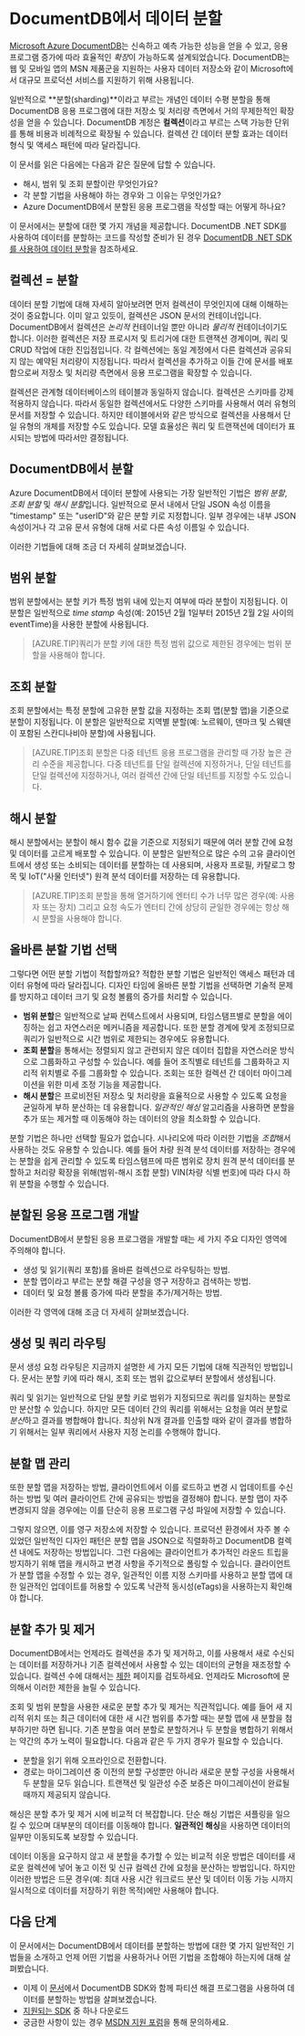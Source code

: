 <properties      
    pageTitle="DocumentDB에서 데이터 분할 | Azure"      
    description="DocumentDB에서 데이터를 분할하는 방법 및 해시, 범위 및 조회 분할을 사용해야 하는 경우에 대해 알아봅니다."          
    services="documentdb"      
    authors="arramac"      
    manager="johnmac"      
    editor="monicar"      
    documentationCenter=""/> <tags      
    ms.service="documentdb"      
    ms.workload="data-services"      
    ms.tgt_pltfrm="na"      
    ms.devlang="na"      
    ms.topic="article"      
    ms.date="05/28/2015"      
    ms.author="arramac"/>

# DocumentDB에서 데이터 분할

[Microsoft Azure DocumentDB](../../services/documentdb/)는 신속하고 예측 가능한 성능을 얻을 수 있고, 응용 프로그램 증가에 따라 효율적인 *확장*이 가능하도록 설계되었습니다. DocumentDB는 웹 및 모바일 앱의 MSN 제품군을 지원하는 사용자 데이터 저장소와 같이 Microsoft에서 대규모 프로덕션 서비스를 지원하기 위해 사용됩니다.

일반적으로 **분할(sharding)**이라고 부르는 개념인 데이터 수평 분할을 통해 DocumentDB 응용 프로그램에 대한 저장소 및 처리량 측면에서 거의 무제한적인 확장성을 얻을 수 있습니다. DocumentDB 계정은 **컬렉션**이라고 부르는 스택 가능한 단위를 통해 비용과 비례적으로 확장될 수 있습니다. 컬렉션 간 데이터 분할 효과는 데이터 형식 및 액세스 패턴에 따라 달라집니다.

이 문서를 읽은 다음에는 다음과 같은 질문에 답할 수 있습니다.

 - 해시, 범위 및 조회 분할이란 무엇인가요?
 - 각 분할 기법을 사용해야 하는 경우와 그 이유는 무엇인가요?
 - Azure DocumentDB에서 분할된 응용 프로그램을 작성할 때는 어떻게 하나요?

이 문서에서는 분할에 대한 몇 가지 개념을 제공합니다. DocumentDB .NET SDK를 사용하여 데이터를 분할하는 코드를 작성할 준비가 된 경우 [DocumentDB .NET SDK를 사용하여 데이터 분할](documentdb-sharding.md)을 참조하세요.

## 컬렉션 = 분할

데이터 분할 기법에 대해 자세히 알아보려면 먼저 컬렉션이 무엇인지에 대해 이해하는 것이 중요합니다. 이미 알고 있듯이, 컬렉션은 JSON 문서의 컨테이너입니다. DocumentDB에서 컬렉션은 *논리적* 컨테이너일 뿐만 아니라 *물리적* 컨테이너이기도 합니다. 이러한 컬렉션은 저장 프로시저 및 트리거에 대한 트랜잭션 경계이며, 쿼리 및 CRUD 작업에 대한 진입점입니다. 각 컬렉션에는 동일 계정에서 다른 컬렉션과 공유되지 않는 예약된 처리량이 지정됩니다. 따라서 컬렉션을 추가하고 이들 간에 문서를 배포함으로써 저장소 및 처리량 측면에서 응용 프로그램을 확장할 수 있습니다.

컬렉션은 관계형 데이터베이스의 테이블과 동일하지 않습니다. 컬렉션은 스키마를 강제 적용하지 않습니다. 따라서 동일한 컬렉션에서도 다양한 스키마를 사용해서 여러 유형의 문서를 저장할 수 있습니다. 하지만 테이블에서와 같은 방식으로 컬렉션을 사용해서 단일 유형의 개체를 저장할 수도 있습니다. 모델 효율성은 쿼리 및 트랜잭션에 데이터가 표시되는 방법에 따라서만 결정됩니다.

## DocumentDB에서 분할

Azure DocumentDB에서 데이터 분할에 사용되는 가장 일반적인 기법은 *범위 분할*, *조회 분할* 및 *해시 분할*입니다. 일반적으로 문서 내에서 단일 JSON 속성 이름을 "timestamp" 또는 "userID"와 같은 분할 키로 지정합니다. 일부 경우에는 내부 JSON 속성이거나 각 고유 문서 유형에 대해 서로 다른 속성 이름일 수 있습니다.

이러한 기법들에 대해 조금 더 자세히 살펴보겠습니다.

## 범위 분할

범위 분할에서는 분할 키가 특정 범위 내에 있는지 여부에 따라 분할이 지정됩니다. 이 분할은 일반적으로 *time stamp* 속성(예: 2015년 2월 1일부터 2015년 2월 2일 사이의 eventTime)을 사용한 분할에 사용됩니다.

> [AZURE.TIP]쿼리가 분할 키에 대한 특정 범위 값으로 제한된 경우에는 범위 분할을 사용해야 합니다.

## 조회 분할

조회 분할에서는 특정 분할에 고유한 분할 값을 지정하는 조회 맵(분할 맵)을 기준으로 분할이 지정됩니다. 이 분할은 일반적으로 지역별 분할(예: 노르웨이, 덴마크 및 스웨덴이 포함된 스칸디나비아 분할)에 사용됩니다.

> [AZURE.TIP]조회 분할은 다중 테넌트 응용 프로그램을 관리할 때 가장 높은 관리 수준을 제공합니다. 다중 테넌트를 단일 컬렉션에 지정하거나, 단일 테넌트를 단일 컬렉션에 지정하거나, 여러 컬렉션 간에 단일 테넌트를 지정할 수도 있습니다.

## 해시 분할

해시 분할에서는 분할이 해시 함수 값을 기준으로 지정되기 때문에 여러 분할 간에 요청 및 데이터를 고르게 배포할 수 있습니다. 이 분할은 일반적으로 많은 수의 고유 클라이언트에서 생성 또는 소비되는 데이터를 분할하는 데 사용되며, 사용자 프로필, 카탈로그 항목 및 IoT("사물 인터넷") 원격 분석 데이터를 저장하는 데 유용합니다.

> [AZURE.TIP]조회 분할을 통해 열거하기에 엔터티 수가 너무 많은 경우(예: 사용자 또는 장치) 그리고 요청 속도가 엔터티 간에 상당히 균일한 경우에는 항상 해시 분할을 사용해야 합니다.

## 올바른 분할 기법 선택

그렇다면 어떤 분할 기법이 적합할까요? 적합한 분할 기법은 일반적인 액세스 패턴과 데이터 유형에 따라 달라집니다. 디자인 타임에 올바른 분할 기법을 선택하면 기술적 문제를 방지하고 데이터 크기 및 요청 볼륨의 증가를 처리할 수 있습니다.

- **범위 분할**은 일반적으로 날짜 컨텍스트에서 사용되며, 타임스탬프별로 분할을 에이징하는 쉽고 자연스러운 메커니즘을 제공합니다. 또한 분할 경계에 맞게 조정되므로 쿼리가 일반적으로 시간 범위로 제한되는 경우에도 유용합니다. 
- **조회 분할**을 통해서는 정렬되지 않고 관련되지 않은 데이터 집합을 자연스러운 방식으로 그룹화하고 구성할 수 있습니다. 예를 들어 조직별로 테넌트를 그룹화하고 지리적 위치별로 주를 그룹화할 수 있습니다. 조회는 또한 컬렉션 간 데이터 마이그레이션을 위한 미세 조정 기능을 제공합니다. 
- **해시 분할**은 프로비전된 저장소 및 처리량을 효율적으로 사용할 수 있도록 요청을 균일하게 부하 분산하는 데 유용합니다. *일관적인 해싱* 알고리즘을 사용하면 분할을 추가 또는 제거할 때 이동해야 하는 데이터의 양을 최소화할 수 있습니다.

분할 기법은 하나만 선택할 필요가 없습니다. 시나리오에 따라 이러한 기법을 *조합*해서 사용하는 것도 유용할 수 있습니다. 예를 들어 차량 원격 분석 데이터를 저장하는 경우에는 분할을 쉽게 관리할 수 있도록 타임스탬프에 따른 범위로 장치 원격 분석 데이터를 분할하고 처리량 확장을 위해(범위-해시 조합 분할) VIN(차량 식별 번호)에 따라 다시 하위 분할을 수행할 수 있습니다.

## 분할된 응용 프로그램 개발
DocumentDB에서 분할된 응용 프로그램을 개발할 때는 세 가지 주요 디자인 영역에 주의해야 합니다.

- 생성 및 읽기(쿼리 포함)를 올바른 컬렉션으로 라우팅하는 방법.
- 분할 맵이라고 부르는 분할 해결 구성을 영구 저장하고 검색하는 방법.
- 데이터 및 요청 볼륨 증가에 따라 분할을 추가/제거하는 방법.

이러한 각 영역에 대해 조금 더 자세히 살펴보겠습니다.

## 생성 및 쿼리 라우팅

문서 생성 요청 라우팅은 지금까지 설명한 세 가지 모든 기법에 대해 직관적인 방법입니다. 문서는 분할 키에 따라 해시, 조회 또는 범위 값으로부터 분할에서 생성됩니다.

쿼리 및 읽기는 일반적으로 단일 분할 키로 범위가 지정되므로 쿼리를 일치하는 분할로만 분산할 수 있습니다. 하지만 모든 데이터 간의 쿼리를 위해서는 요청을 여러 분할로 *분산*하고 결과를 병합해야 합니다. 최상위 N개 결과를 인출할 때와 같이 결과를 병합하기 위해서는 일부 쿼리에서 사용자 지정 논리를 수행해야 합니다.

## 분할 맵 관리

또한 분할 맵을 저장하는 방법, 클라이언트에서 이를 로드하고 변경 시 업데이트를 수신하는 방법 및 여러 클라이언트 간에 공유되는 방법을 결정해야 합니다. 분할 맵이 자주 변경되지 않을 경우에는 이를 단순히 응용 프로그램 구성 파일에 저장할 수 있습니다.

그렇지 않으면, 이를 영구 저장소에 저장할 수 있습니다. 프로덕션 환경에서 자주 볼 수 있었던 일반적인 디자인 패턴은 분할 맵을 JSON으로 직렬화하고 DocumentDB 컬렉션 내에도 저장하는 방법입니다. 그런 다음에는 클라이언트가 추가적인 라운드 트립을 방지하기 위해 맵을 캐시하고 변경 사항을 주기적으로 폴링할 수 있습니다. 클라이언트가 분할 맵을 수정할 수 있는 경우, 일관적인 이름 지정 스키마를 사용하고 분할 맵에 대한 일관적인 업데이트를 허용할 수 있도록 낙관적 동시성(eTags)을 사용하는지 확인해야 합니다.

## 분할 추가 및 제거

DocumentDB에서는 언제라도 컬렉션을 추가 및 제거하고, 이를 사용해서 새로 수신되는 데이터를 저장하거나 기존 컬렉션에서 사용할 수 있는 데이터의 균형을 재조정할 수 있습니다. 컬렉션 수에 대해서는 [제한](documentdb-limits.md) 페이지를 검토하세요. 언제라도 Microsoft에 문의해서 이러한 제한을 늘릴 수 있습니다.

조회 및 범위 분할을 사용한 새로운 분할 추가 및 제거는 직관적입니다. 예를 들어 새 지리적 위치 또는 최근 데이터에 대한 새 시간 범위를 추가할 때는 분할 맵에 새 분할을 첨부하기만 하면 됩니다. 기존 분할을 여러 분할로 분할하거나 두 분할을 병합하기 위해서는 약간의 추가 노력이 필요합니다. 다음과 같은 두 가지 경우가 필요할 수 있습니다.

- 분할을 읽기 위해 오프라인으로 전환합니다.
- 경로는 마이그레이션 중 이전의 분할 구성뿐만 아니라 새로운 분할 구성을 사용해서 두 분할을 모두 읽습니다. 트랜잭션 및 일관성 수준 보증은 마이그레이션이 완료될 때까지 제공되지 않습니다.

해싱은 분할 추가 및 제거 시에 비교적 더 복잡합니다. 단순 해싱 기법은 셔플링을 일으킬 수 있으며 대부분의 데이터를 이동해야 합니다. **일관적인 해싱**을 사용하면 데이터의 일부만 이동되도록 보장할 수 있습니다.

데이터 이동을 요구하지 않고 새 분할을 추가할 수 있는 비교적 쉬운 방법은 데이터를 새로운 컬렉션에 넣어 놓고 이전 및 신규 컬렉션 간에 요청을 분산하는 방법입니다. 하지만 이러한 방법은 드문 경우(예: 최대 사용 시간 워크로드 분산 및 데이터 이동 가능 시까지 일시적으로 데이터를 저장하기 위한 목적)에만 사용해야 합니다.

## 다음 단계
이 문서에서는 DocumentDB에서 데이터를 분할하는 방법에 대한 몇 가지 일반적인 기법들을 소개하고 언제 어떤 기법을 사용하거나 어떤 기법을 조합해야 하는지에 대해 살펴봤습니다.

-   이제 이 [문서](documentdb-sharding.md)에서 DocumentDB SDK와 함께 파티션 해결 프로그램을 사용하여 데이터를 분할하는 방법을 살펴보겠습니다. 
-   [지원되는 SDK](https://msdn.microsoft.com/library/azure/dn781482.aspx) 중 하나 다운로드
-   궁금한 사항이 있는 경우 [MSDN 지원 포럼](https://social.msdn.microsoft.com/forums/azure/home?forum=AzureDocumentDB)을 통해 문의하세요.
   


 

<!---HONumber=July15_HO1-->